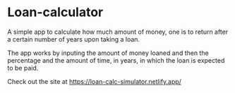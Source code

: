 # Loan-calculator
A simple app to calculate how much amount of money, one is to return after a certain number of years upon taking a loan.

The app works by inputing the amount of money loaned and then the percentage and the amount of time, in years, in which the loan is expected to be paid.

Check out the site at https://loan-calc-simulator.netlify.app/
